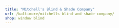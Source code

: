 ```yaml
---
title: "Mitchell's Blind & Shade Company"
url: /baltimore/mitchells-blind-and-shade-company/
shop: window blind
---
```

